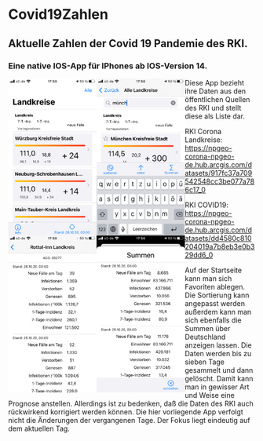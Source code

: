 # Covid19Zahlen
## Aktuelle Zahlen der Covid 19 Pandemie des RKI.
### Eine native IOS-App für IPhones ab IOS-Version 14.

<div>
<img align="left" height="320" src="https://github.com/vesan66/Covid19Zahlen/blob/main/Screenshots/IMG_6676.png">
<img align="left" height="320" src="https://github.com/vesan66/Covid19Zahlen/blob/main/Screenshots/IMG_6677.png">
<img align="left" height="320" src="https://github.com/vesan66/Covid19Zahlen/blob/main/Screenshots/IMG_6678.png">
<img align="left" height="320" src="https://github.com/vesan66/Covid19Zahlen/blob/main/Screenshots/IMG_6679.png">
</div>




Diese App bezieht ihre Daten aus den öffentlichen Quellen des RKI und stellt diese als Liste dar.

RKI Corona Landkreise:  https://npgeo-corona-npgeo-de.hub.arcgis.com/datasets/917fc37a709542548cc3be077a786c17_0

RKI COVID19:            https://npgeo-corona-npgeo-de.hub.arcgis.com/datasets/dd4580c810204019a7b8eb3e0b329dd6_0

Auf der Startseite kann man sich Favoriten ablegen. Die Sortierung kann angepasst werden außerdem kann man sich ebenfalls die Summen über Deutschland anzeigen lassen.
Die Daten werden bis zu sieben Tage gesammelt und dann gelöscht. Damit kann man in gewisser Art und Weise eine Prognose anstellen. Allerdings ist zu bedenken, daß die Daten des RKI auch rückwirkend korrigiert werden können. Die hier vorliegende App verfolgt nicht die Änderungen der vergangenen Tage. Der Fokus liegt eindeutig auf dem aktuellen Tag.
